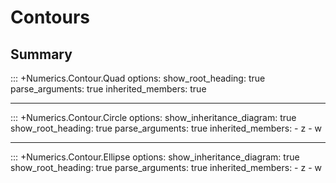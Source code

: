 # Contours

## Summary

::: +Numerics.Contour.Quad
    options:
        show_root_heading: true
        parse_arguments: true
        inherited_members: true

---

::: +Numerics.Contour.Circle
    options:
        show_inheritance_diagram: true
        show_root_heading: true
        parse_arguments: true
        inherited_members:
            - z
            - w

---

::: +Numerics.Contour.Ellipse
    options:
        show_inheritance_diagram: true
        show_root_heading: true
        parse_arguments: true
        inherited_members:
            - z
            - w